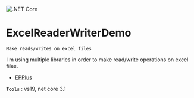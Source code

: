 ![.NET Core](https://github.com/aimenux/ExcelReaderWriterDemo/workflows/.NET%20Core/badge.svg)
# ExcelReaderWriterDemo
```
Make reads/writes on excel files
```

I m using multiple libraries in order to make read/write operations on excel files.
 
- [EPPlus](https://github.com/EPPlusSoftware/EPPlus)

**`Tools`** : vs19, net core 3.1